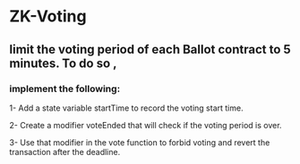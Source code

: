 # ZK-Voting
## limit the voting period of each Ballot contract to 5 minutes. To do so , 

### implement the following: 

1- Add a state variable startTime to record the voting start time. 

2- Create a modifier voteEnded that will check if the voting period is over.

3- Use that modifier in the vote function to forbid voting and revert the transaction after the deadline.
